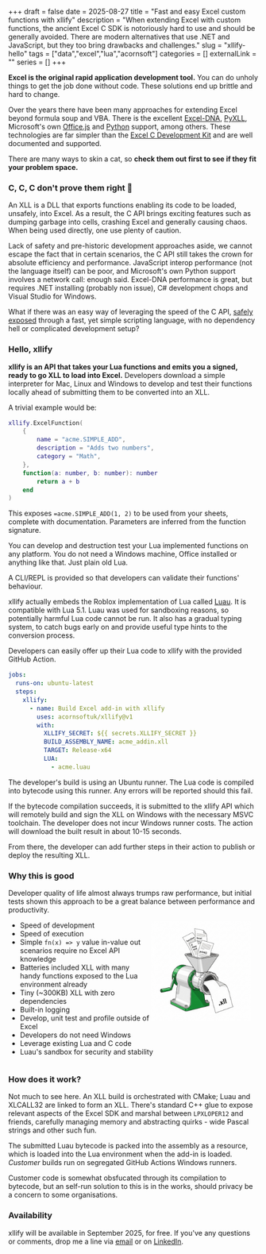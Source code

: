 +++ 
draft = false
date = 2025-08-27
title = "Fast and easy Excel custom functions with xllify"
description = "When extending Excel with custom functions, the ancient Excel C SDK is notoriously hard to use and should be generally avoided. There are modern alternatives that use .NET and JavaScript, but they too bring drawbacks and challenges."
slug = "xllify-hello"
tags = ["data","excel","lua","acornsoft"]
categories = []
externalLink = ""
series = []
+++

**Excel is the original rapid application development tool.** You can do unholy things to get the job done without code. These solutions end up brittle and hard to change.

Over the years there have been many approaches for extending Excel beyond formula soup and VBA. There is the excellent [Excel-DNA](https://excel-dna.net/), [PyXLL](https://www.pyxll.com/), Microsoft's own [Office.js](https://learn.microsoft.com/en-us/office/dev/add-ins/reference/overview/excel-add-ins-reference-overview) and [Python](https://support.microsoft.com/en-gb/office/introduction-to-python-in-excel-55643c2e-ff56-4168-b1ce-9428c8308545) support, among others. These technologies are far simpler than the [Excel C Development Kit](https://docs.microsoft.com/en-us/office/client-developer/excel/welcome-to-the-excel-software-development-kit) and are well documented and supported.

There are many ways to skin a cat, so **check them out first to see if they fit your problem space.**

### C, C, C don't prove them right 🎵

An XLL is a DLL that exports functions enabling its code to be loaded, unsafely, into Excel. As a result, the C API brings exciting features such as dumping garbage into cells, crashing Excel and generally causing chaos. When being used directly, one use plenty of caution.

Lack of safety and pre-historic development approaches aside, we cannot escape the fact that in certain scenarios, the C API still takes the crown for absolute efficiency and performance. JavaScript interop performance (not the language itself) can be poor, and Microsoft's own Python support involves a network call: enough said. Excel-DNA performance is great, but requires .NET installing (probably non issue), C# development chops and Visual Studio for Windows.

What if there was an easy way of leveraging the speed of the C API, [safely exposed](https://luau.org/sandbox) through a fast, yet simple scripting language, with no dependency hell or complicated development setup?

### Hello, xllify

**xllify is an API that takes your Lua functions and emits you a signed, ready to go XLL to load into Excel.** Developers download a simple interpreter for Mac, Linux and Windows to develop and test their functions locally ahead of submitting them to be converted into an XLL.

A trivial example would be:

```lua
xllify.ExcelFunction(
    {
        name = "acme.SIMPLE_ADD",
        description = "Adds two numbers",
        category = "Math",
    },
    function(a: number, b: number): number
        return a + b
    end
)
```

This exposes `=acme.SIMPLE_ADD(1, 2)` to be used from your sheets, complete with documentation. Parameters are inferred from the function signature.

You can develop and destruction test your Lua implemented functions on any platform. You do not need a Windows machine, Office installed or anything like that. Just plain old Lua.

A CLI/REPL is provided so that developers can validate their functions' behaviour.

xllify actually embeds the Roblox implementation of Lua called [Luau](https://luau.org/library). It is compatible with Lua 5.1. Luau was used for sandboxing reasons, so potentially harmful Lua code cannot be run. It also has a gradual typing system, to catch bugs early on and provide useful type hints to the conversion process.

Developers can easily offer up their Lua code to xllify with the provided GitHub Action.

```yaml
jobs:
  runs-on: ubuntu-latest
  steps:
    xllify:
      - name: Build Excel add-in with xllify
        uses: acornsoftuk/xllify@v1
        with:
          XLLIFY_SECRET: ${{ secrets.XLLIFY_SECRET }}
          BUILD_ASSEMBLY_NAME: acme_addin.xll
          TARGET: Release-x64
          LUA:
            - acme.luau
```

The developer's build is using an Ubuntu runner. The Lua code is compiled into bytecode using this runner. Any errors will be reported should this fail.

If the bytecode compilation succeeds, it is submitted to the xllify API which will remotely build and sign the XLL on Windows with the necessary MSVC toolchain. The developer does not incur Windows runner costs. The action will download the built result in about 10-15 seconds.

From there, the developer can add further steps in their action to publish or deploy the resulting XLL.

### Why this is good

Developer quality of life almost always trumps raw performance, but initial tests shown this approach to be a great balance between performance and productivity.

<style>
 .image-float-left {
    float: right;
    padding-right:15px;
    max-width: 40%;
    height: auto;
 }
  .clearfix::after {
     content: "";
     display: table;
     clear: both;
 }
</style>

<div class="clearfix">
<img src="./mincer.png" class="image-float-left" alt="Luau in, xll out">
<ul>
<li>Speed of development
<li>Speed of execution
<li>Simple <code>fn(x) => y</code> value in-value out scenarios require no Excel API knowledge
<li>Batteries included XLL with many handy functions exposed to the Lua environment already
<li>Tiny (~300KB) XLL with zero dependencies
<li>Built-in logging
<li>Develop, unit test and profile outside of Excel
<li>Developers do not need Windows
<li>Leverage existing Lua and C code
<li>Luau's sandbox for security and stability
</ul>
</div>

### How does it work?

Not much to see here. An XLL build is orchestrated with CMake; Luau and XLCALL32 are linked to form an XLL. There's standard C++ glue to expose relevant aspects of the Excel SDK and marshal between `LPXLOPER12` and friends, carefully managing memory and abstracting quirks - wide Pascal strings and other such fun.

The submitted Luau bytecode is packed into the assembly as a resource, which is loaded into the Lua environment when the add-in is loaded. _Customer_ builds run on segregated GitHub Actions Windows runners.

Customer code is somewhat obsfucated through its compilation to bytecode, but an self-run solution to this is in the works, should privacy be a concern to some organisations.

### Availability

xllify will be available in September 2025, for free. If you've any questions or comments, drop me a line via [email](mailto:alex@acornsoft.uk) or on [LinkedIn](https://www.linkedin.com/in/alexjreid/).
